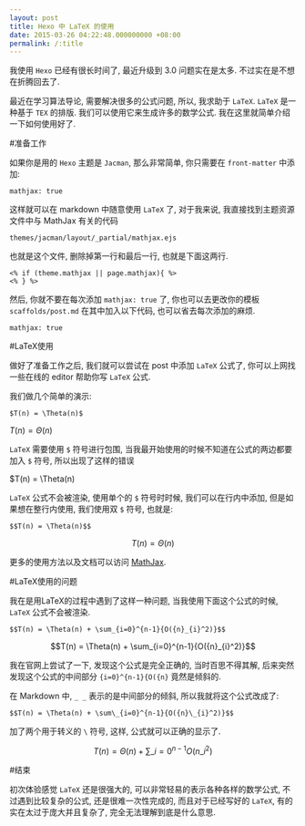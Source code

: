 ```yaml
---
layout: post
title: Hexo 中 LaTeX 的使用
date: 2015-03-26 04:22:48.000000000 +08:00
permalink: /:title
---
```



我使用 `Hexo` 已经有很长时间了, 最近升级到 3.0 问题实在是太多. 不过实在是不想在折腾回去了.

最近在学习算法导论, 需要解决很多的公式问题, 所以, 我求助于 `LaTeX`. `LaTeX` 是一种基于 `TEX` 的排版. 我们可以使用它来生成许多的数学公式. 我在这里就简单介绍一下如何使用好了.

#准备工作

如果你是用的 `Hexo` 主题是 `Jacman`, 那么非常简单, 你只需要在 `front-matter` 中添加:

```
mathjax: true
```

这样就可以在 markdown 中随意使用 `LaTeX` 了, 对于我来说, 我直接找到主题资源文件中与 MathJax 有关的代码

```
themes/jacman/layout/_partial/mathjax.ejs
```

也就是这个文件, 删除掉第一行和最后一行, 也就是下面这两行.

```
<% if (theme.mathjax || page.mathjax){ %>
<% } %>
```

然后, 你就不要在每次添加 `mathjax: true` 了, 你也可以去更改你的模板 `scaffolds/post.md` 在其中加入以下代码, 也可以省去每次添加的麻烦.

```
mathjax: true
```


#LaTeX使用

做好了准备工作之后, 我们就可以尝试在 post 中添加 `LaTeX` 公式了, 你可以上网找一些在线的 editor 帮助你写 `LaTeX` 公式.

我们做几个简单的演示:

```
$T(n) = \Theta(n)$
```

$T(n) = \Theta(n)$

`LaTeX` 需要使用 `$` 符号进行包围, 当我最开始使用的时候不知道在公式的两边都要加入 `$` 符号, 所以出现了这样的错误

$T(n) = \Theta(n)

`LaTeX` 公式不会被渲染, 使用单个的 `$` 符号时时候, 我们可以在行内中添加, 但是如果想在整行内使用, 我们使用双 `$` 符号, 也就是:

```
$$T(n) = \Theta(n)$$
```

$$T(n) = \Theta(n)$$

更多的使用方法以及文档可以访问 [MathJax](https://www.mathjax.org/).

#LaTeX使用的问题

我在是用LaTeX的过程中遇到了这样一种问题, 当我使用下面这个公式的时候, `LaTeX` 公式不会被渲染.

```
$$T(n) = \Theta(n) + \sum_{i=0}^{n-1}{O({n}_{i}^2)}$$
```

$$T(n) = \Theta(n) + \sum_{i=0}^{n-1}{O({n}_{i}^2)}$$

我在官网上尝试了一下, 发现这个公式是完全正确的, 当时百思不得其解, 后来突然发现这个公式的中间部分 `{i=0}^{n-1}{O({n}` 竟然是倾斜的.

在 Markdown 中, `_ _` 表示的是中间部分的倾斜, 所以我就将这个公式改成了:

```
$$T(n) = \Theta(n) + \sum\_{i=0}^{n-1}{O({n}\_{i}^2)}$$
```

加了两个用于转义的 `\` 符号, 这样, 公式就可以正确的显示了.

$$T(n) = \Theta(n) + \sum\_{i=0}^{n-1}{O({n}\_{i}^2)}$$

#结束

初次体验感觉 `LaTeX` 还是很强大的, 可以非常轻易的表示各种各样的数学公式, 不过遇到比较复杂的公式, 还是很难一次性完成的, 而且对于已经写好的 `LaTeX`, 有的实在太过于庞大并且复杂了, 完全无法理解到底是什么意思.
